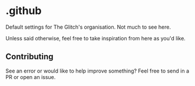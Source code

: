 # .github

Default settings for The Glitch's organisation. Not much to see here.

Unless said otherwise, feel free to take inspiration from here as you'd like.

## Contributing

See an error or would like to help improve something? Feel free to send in a PR or open an issue.